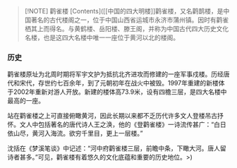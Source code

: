 
> [!NOTE] 鹳雀楼
> [Contents]([[中国的四大明楼]]鹳雀楼，又名鹳鹊楼，是中国著名的古代楼阁之一，位于中国山西省运城市永济市蒲州镇。因时有鹳雀栖其上而得名。与黄鹤楼、岳阳楼、滕王阁，并称为中国古代四大历史文化名楼，也是这四大名楼中唯一一座位于黄河以北的楼阁。

### 历史
鹳雀楼原址为北周时期将军宇文护为抵抗北齐进攻而修建的一座军事戍楼。历经唐代和宋代，存世约七百余年，到了元朝初年在战火中被毁。1997年重建的新楼体于2002年重新对游人开放。新建的楼体高73.9米，设有四檐三层，是四大名楼中最高的一座。

站在鹳雀楼之上可直接俯瞰黄河，因此长期以来都不乏历代许多文人登楼吊古抒怀。文人中包括著名的唐代诗人王之涣，他的《登鹳雀楼》一诗流传甚广：“白日依山尽，黄河入海流。欲穷千里目，更上一层楼。”

沈括在《梦溪笔谈》中记述：“河中府鹳雀楼三层，前瞻中条，下瞰大河。唐人留诗者甚多。”可见，鹳雀楼有着悠久的文化底蕴和重要的历史地位。>)
